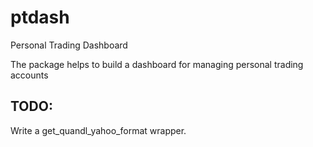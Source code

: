 # ptdash
Personal Trading Dashboard

The package helps to build a dashboard for managing personal trading accounts

## TODO:
Write a get_quandl_yahoo_format wrapper.
